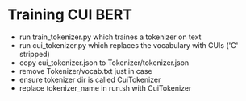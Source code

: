 # Training CUI BERT

- run train_tokenizer.py which traines a tokenizer on text
- run cui_tokenizer.py which replaces the vocabulary with CUIs ('C' stripped)
- copy cui_tokenizer.json to Tokenizer/tokenizer.json
- remove Tokenizer/vocab.txt just in case
- ensure tokenizer dir is called CuiTokenizer
- replace tokenizer_name in run.sh with CuiTokenizer
